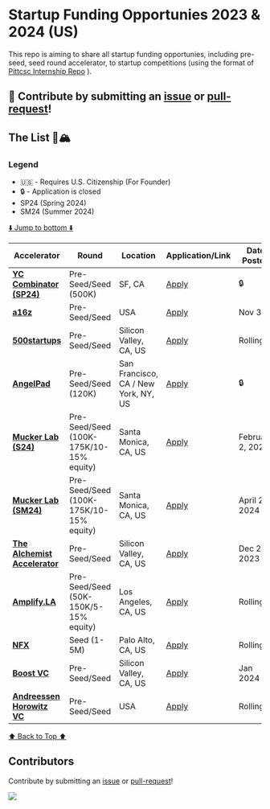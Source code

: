 # Startup Funding Opportunies 2023 & 2024 (US)

This repo is aiming to share all startup funding opportunies, including pre-seed, seed round accelerator, to startup competitions (using the format of <a href="https://github.com/SimplifyJobs/Summer2024-Internships">Pittcsc Internship Repo</a> ).

🙏 **Contribute** by submitting an [issue](https://github.com/CoderJeffrey/Startup-funding-opportunities/issues/new/choose) or [pull-request](https://github.com/CoderJeffrey/Startup-funding-opportunities/pulls)!
---

## The List 🚴🏔

### Legend
 - 🇺🇸 - Requires U.S. Citizenship (For Founder)
 - 🔒 - Application is closed
 - SP24 (Spring 2024)
 - SM24 (Summer 2024)

[⬇️ Jump to bottom ⬇️](https://github.com/CoderJeffrey/Startup-funding-opportunities#Contributors)
<!-- Please leave a one line gap between this and the table TABLE_START (DO NOT CHANGE THIS LINE) -->

| Accelerator | Round | Location | Application/Link | Date Posted |
| ------- | ---- | -------- | ---------------- | ----------- |
| **[YC Combinator (SP24)](https://www.ycombinator.com/apply)** | Pre-Seed/Seed (500K) | SF, CA | <a href="https://www.ycombinator.com/apply">Apply</a> | 🔒 |
| **[a16z](https://info.a16z.com/TxO-Application-Form.html)** | Pre-Seed/Seed | USA | <a href="https://info.a16z.com/TxO-Application-Form.html">Apply</a> | Nov 3 |
| **[500startups](http://500.co)** | Pre-Seed/Seed | Silicon Valley, CA, US | [Apply](http://500.co) | Rolling |
| **[AngelPad](http://angelpad.com/)** | Pre-Seed/Seed (120K) | San Francisco, CA / New York, NY, US | <a href="http://angelpad.com/">Apply</a> | 🔒 |
| **[Mucker Lab (S24)](http://muckerlab.com)** | Pre-Seed/Seed (100K-175K/10-15% equity) | Santa Monica, CA, US | <a href="https://airtable.com/appCBXWRvcmsRBylG/shr9wDy6T7sY8O72u">Apply</a> | February 2, 2024 |
| **[Mucker Lab (SM24)](http://muckerlab.com)** | Pre-Seed/Seed (100K-175K/10-15% equity) | Santa Monica, CA, US | <a href="https://airtable.com/appCBXWRvcmsRBylG/shr9wDy6T7sY8O72u">Apply</a> | April 26, 2024 |
| **[The Alchemist Accelerator](http://www.alchemistaccelerator.com/)** | Pre-Seed/Seed | Silicon Valley, CA, US | <a href="https://www.alchemistaccelerator.com/apply?hsCtaTracking=158cbd02-6c3d-4216-bc77-8041cac65ee1%7C09bb0443-2928-405b-ba25-3831dbfaebce">Apply</a> | Dec 29, 2023 |
| **[Amplify.LA](http://amplify.la)** | Pre-Seed/Seed (50K-150K/5-15% equity) | Los Angeles, CA, US | <a href="https://amplify.la/contact/">Apply</a> | Rolling |
| **[NFX](http://www.nfx.com/company/growth)** | Seed (1-5M) | Palo Alto, CA, US | <a href="https://signal.nfx.com/login">Apply</a> | Rolling |
| **[Boost VC](http://www.boost.vc)** | Pre-Seed/Seed | Silicon Valley, CA, US | <a href="https://boostvc.submittable.com/submit">Apply</a> | Jan 2024 |
| **[Andreessen Horowitz VC](https://a16z.com/)** | Pre-Seed/Seed | USA | <a href="https://info.a16z.com/TxO-Application-Form.html">Apply</a> | Rolling | 


<!-- Please leave a one line gap between this and the table TABLE_END (DO NOT CHANGE THIS LINE) -->
[⬆️ Back to Top ⬆️](https://github.com/CoderJeffrey/Startup-funding-opportunities#the-list-)

## Contributors

Contribute by submitting an [issue](https://github.com/CoderJeffrey/Startup-funding-opportunities/issues/new/choose) or [pull-request](https://github.com/CoderJeffrey/Startup-funding-opportunities/pulls)!


<a href="https://github.com/CoderJeffrey/Startup-funding-opportunities/graphs/contributors">
  <img src="https://contrib.rocks/image?repo=CoderJeffrey/Startup-funding-opportunities" />
</a>